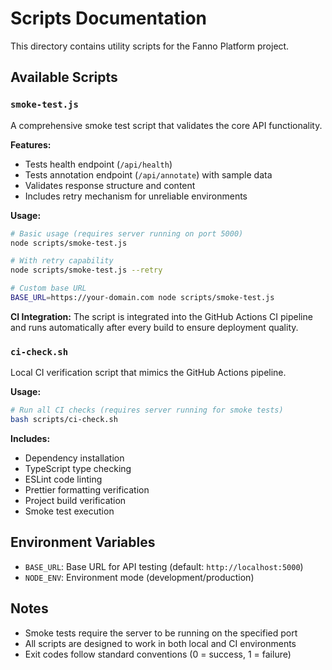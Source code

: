 # Scripts Documentation

This directory contains utility scripts for the Fanno Platform project.

## Available Scripts

### `smoke-test.js`
A comprehensive smoke test script that validates the core API functionality.

**Features:**
- Tests health endpoint (`/api/health`)
- Tests annotation endpoint (`/api/annotate`) with sample data
- Validates response structure and content
- Includes retry mechanism for unreliable environments

**Usage:**
```bash
# Basic usage (requires server running on port 5000)
node scripts/smoke-test.js

# With retry capability
node scripts/smoke-test.js --retry

# Custom base URL
BASE_URL=https://your-domain.com node scripts/smoke-test.js
```

**CI Integration:**
The script is integrated into the GitHub Actions CI pipeline and runs automatically after every build to ensure deployment quality.

### `ci-check.sh`
Local CI verification script that mimics the GitHub Actions pipeline.

**Usage:**
```bash
# Run all CI checks (requires server running for smoke tests)
bash scripts/ci-check.sh
```

**Includes:**
- Dependency installation
- TypeScript type checking
- ESLint code linting
- Prettier formatting verification
- Project build verification
- Smoke test execution

## Environment Variables

- `BASE_URL`: Base URL for API testing (default: `http://localhost:5000`)
- `NODE_ENV`: Environment mode (development/production)

## Notes

- Smoke tests require the server to be running on the specified port
- All scripts are designed to work in both local and CI environments
- Exit codes follow standard conventions (0 = success, 1 = failure)